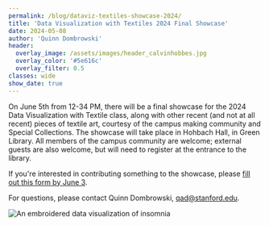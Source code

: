 ```yaml
---
permalink: /blog/dataviz-textiles-showcase-2024/
title: 'Data Visualization with Textiles 2024 Final Showcase'
date: 2024-05-08
author: 'Quinn Dombrowski'
header:
  overlay_image: /assets/images/header_calvinhobbes.jpg
  overlay_color: '#5e616c'
  overlay_filter: 0.5
classes: wide
show_date: true
---
```


On June 5th from 12-34 PM, there will be a final showcase for the 2024 Data Visualization with Textile class, along with other recent (and not at all recent) pieces of textile art, courtesy of the campus making community and Special Collections. The showcase will take place in Hohbach Hall, in Green Library. All members of the campus community are welcome; external guests are also welcome, but will need to register at the entrance to the library.

If you're interested in contributing something to the showcase, please [fill out this form by June 3](https://forms.gle/suw3jYJPgFQjWsvC9).

For questions, please contact Quinn Dombrowski, qad@stanford.edu.

![An embroidered data visualization of insomnia](/assets/images/dataviz_insomnia.jpg)
